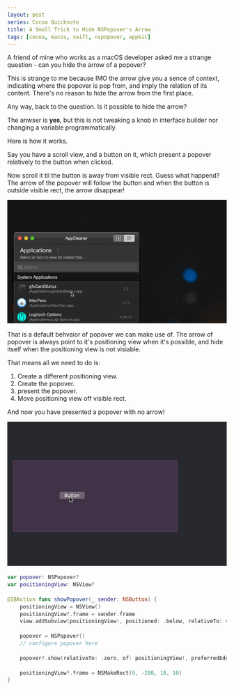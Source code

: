 ```yaml
---
layout: post
series: Cocoa Quicknote
title: A Small Trick to Hide NSPopover's Arrow
tags: [cocoa, macos, swift, nspopover, appkit]
---
```


A friend of mine who works as a macOS developer asked me a strange question - can you hide the arrow of a popover?

This is strange to me because IMO the arrow give you a sence of context, indicating where the popover is pop from, and imply the relation of its content. There's no reason to hide the arrow from the first place.

Any way, back to the question. Is it possible to hide the arrow?

The anwser is **yes**, but this is not tweaking a knob in interface builder nor changing a variable programmatically. 

Here is how it works.

Say you have a scroll view, and a button on it, which present a popover relatively to the button when clicked. 

Now scroll it til the button is away from visible rect. Guess what happend? The arrow of the popover will follow the button and when the button is outside visible rect, the arrow disappear!

![Default Popover Behavior](/assets/img/2018-08-08-a-small-trick-to-hide-nspopovers-arrow-02.gif)

That is a default behvaior of popover we can make use of. The arrow of popover is always point to it's positioning view when it's possible, and hide itself when the positioning view is not visiable.

That means all we need to do is:

1. Create a different positioning view.
2. Create the popover.
3. present the popover.
4. Move positioning view off visible rect.

And now you have presented a popover with no arrow!

![Popover with no arrow](/assets/img/2018-08-08-a-small-trick-to-hide-nspopovers-arrow-01.gif)

```swift
var popover: NSPopover?
var positioningView: NSView?

@IBAction func showPopover(_ sender: NSButton) {
    positioningView = NSView()
    positioningView?.frame = sender.frame
    view.addSubview(positioningView!, positioned: .below, relativeTo: sender)

    popover = NSPopover()
    // configure popover here

    popover?.show(relativeTo: .zero, of: positioningView!, preferredEdge: .maxX)

    positioningView?.frame = NSMakeRect(0, -200, 10, 10)
}
```
